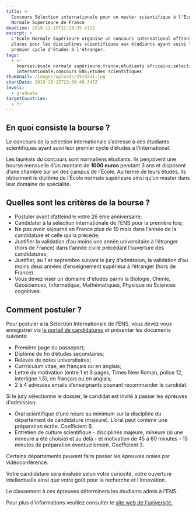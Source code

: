 ```yaml
---
title: >-
  Concours Sélection internationale pour un master scientifique à l'Ecole
  Normale Supérieure de France
deadline: 2019-12-15T22:29:35.411Z
excerpt: >
  L'École Normale Supérieure organise un concours international offrant 10
  places pour les disciplines scientifiques aux étudiants ayant suivi leur
  premier cycle d'études à l'étranger. 
tags:
  - >-
    bourses;école normale supérieure;france;étudiants africains;sélection
    internationale;concours ENS;Etudes scientifiques
thumbnail: /images/uploads/2519241.jpg
startDate: 2019-10-15T23:30:40.345Z
levels:
  - graduate
targetCountries:
  - fr
---
```

## En quoi consiste la bourse ?

Le concours de la sélection internationale s’adresse à des étudiants scientifiques ayant suivi leur premier cycle d’études à l’international.

Les lauréats du concours sont normaliens étudiants. Ils perçoivent une bourse mensuelle d’un montant de **1000 euros** pendant 3 ans et disposent d’une chambre sur un des campus de l’École. Au terme de leurs études, ils obtiennent le diplôme de l’École normale supérieure ainsi qu’un master dans leur domaine de spécialité.

## Quelles sont les critères de la bourse ?

* Postuler avant d’atteindre votre 26 ème anniversaire;
* Candidater à la sélection internationale de l’ENS pour la première fois;
* Ne pas avoir séjourné en France plus de 10 mois dans l’année de la candidature et celle qui la précède;
* Justifier la validation d’au moins une année universitaire à l’étranger (hors de France) dans l'année civile précédant l’ouverture des candidatures;
* Justifier, au 1 er septembre suivant le jury d’admission, la validation d’au moins deux années d’enseignement supérieur à l’étranger (hors de France).
* Vous devez viser un domaine d'études parmi la Biologie, Chimie, Géosciences, Informatique, Mathématiques, Physique ou Sciences cognitives.

## Comment postuler ?

Pour postuler à la Sélection Internationale de l'ENS, vous devez vous enregistrer via <a href="https://admission.ens.fr/Candidature/s/login/SelfRegister?language=en_US&startURL=%2FCandidature%2Fs%2Fcandidater%3FtrainCode%3DENSSIL" target="_blank" rel="noopener noreferrer">le portail de candidatures</a> et présenter les documents suivants:

* Première page du passeport;
* Diplôme de fin d’études secondaires;
* Relevés de notes universitaires;
* Currriculum vitae, en français ou en anglais;
* Lettre de motivation (entre 1 et 3 pages, Times New Roman, police 12, interligne 1.5), en français ou en anglais;
* 2 à 4 adresses emails d’enseignants pouvant recommander le candidat.

Si le jury sélectionne le dossier, le candidat est invité à passer les épreuves d'admission:

* Oral scientifique d’une heure au minimum sur la discipline du département de candidature (majeure). L’oral peut contenir une préparation écrite. Coefficient 6.
* Entretien de culture scientifique - disciplines majeure, mineure (si une mineure a été choisie) et au delà - et motivation de 45 à 60 minutes - 15 minutes de préparation éventuellement. Coefficient 3.

Certains départements peuvent faire passer les épreuves orales par vidéoconférence.

Votre candidature sera évaluée selon votre curiosité, votre ouverture intellectuelle ainsi que votre  goût pour la recherche et l'innovation.

Le classement à ces épreuves déterminera les étudiants admis à l'ENS.

Pour plus d'informations veuillez consulter le <a href="http://www.ens.fr/une-formation-d-exception/admission-concours/concours-selection-internationale-0" target="_blank" rel="noopener noreferrer">site web de l'université.</a>
